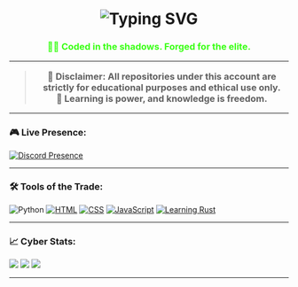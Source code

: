 <h1 align="center"><img src="https://readme-typing-svg.demolab.com?font=Fira+Code&size=30&pause=1000&color=00FF00&vCenter=true&multiline=true&width=435&lines=Hey+%F0%9F%91%8B%2C+I'm+Prodigy.;I+Create+The+Best+Selfbots.+" alt="Typing SVG" /></h1>
<h3 align="center" style="color: #39ff14;">👨‍💻 Coded in the shadows. Forged for the elite.</
h3>

---

> 🚨 **Disclaimer:** All repositories under this account are strictly for educational purposes and ethical use only.  
> 🧠 Learning is power, and knowledge is freedom.

---

### 🎮 Live Presence:
[![Discord Presence](https://lanyard.cnrad.dev/api/1396883973543559229?idleMessage=Working%20On%20Illuminati&bg=1a&theme=dark)](https://discord.com/users/1396883973543559229)

---

### 🛠️ Tools of the Trade:
![Python](https://img.shields.io/badge/-Python-black?style=flat-square&logo=python) [![HTML](https://img.shields.io/badge/HTML-%23E34F26.svg?logo=html5&logoColor=white)](#) [![CSS](https://img.shields.io/badge/CSS-639?logo=css&logoColor=fff)](#) [![JavaScript](https://img.shields.io/badge/JavaScript-F7DF1E?logo=javascript&logoColor=000)](#) [![Learning Rust](https://img.shields.io/badge/Rust-%23000000.svg?e&logo=rust&logoColor=white)](#)

---

### 📈 Cyber Stats:
![](https://github-readme-stats.vercel.app/api?username=prodigydoesntskid&theme=tokyonight&show_icons=true)
![](https://github-readme-streak-stats.herokuapp.com/?user=prodigydoesntskid&theme=tokyonight)
![](https://github-readme-stats.vercel.app/api/top-langs/?username=prodigydoesntskid&layout=compact&theme=tokyonight)

---
